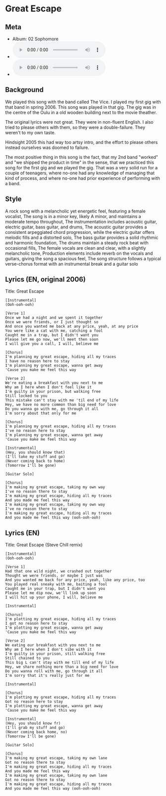 # Great Escape

## Meta
- Album: 02 Sophomore
- ![Great Escape MP3](https://archive.org/download/steve_chill_sophomore/11%20-%20Great%20Escape.mp3)
- ![Great Escape MP3](https://archive.org/download/oulupoko_lukioon/11%20-%20Great%20Escape.mp3)
## Background

We played this song with the band called The Vice. I played my first gig with that band in spring 2006. This song was played in that gig. The gig was in the centre of the Oulu in a old wooden building next to the movie theather.

The original lyrics were not great. They were in non-fluent English. I also tried to please others with them, so they were a double-failure. They weren't to my own taste.

Hindsight 2005 this had way too artsy intro, and the effort to please others instead ourselves was doomed to failure.

The most positive thing in this song is the fact, that my 2nd band "worked" and "we shipped the product in time" in the sense, that we practiced this song for the first gig and we played the gig. That was a very solid run for a couple of teenagers, where no-one had any knowledge of managing that kind of process, and where no-one had prior experience of performing with a band.


## Style
A rock song with a melancholic yet energetic feel, featuring a female vocalist, The song is in a minor key, likely A minor, and maintains a moderate tempo throughout, The instrumentation includes acoustic guitar, electric guitar, bass guitar, and drums, The acoustic guitar provides a consistent arpeggiated chord progression, while the electric guitar offers melodic fills and a distorted solo, The bass guitar provides a solid rhythmic and harmonic foundation, The drums maintain a steady rock beat with occasional fills, The female vocals are clean and clear, with a slightly melancholic tone, Production elements include reverb on the vocals and guitars, giving the song a spacious feel, The song structure follows a typical verse-chorus format with an instrumental break and a guitar solo


## Lyrics (EN, original 2006)
Title: Great Escape

```
[Instrumental]
(Ooh-ooh-ooh)

[Verse 1]
Once we had a night and we spent it together
Once we were friends, or I just thought so
And once you wanted me back at any price, yeah, at any price
You were like a cat with me, catching a fool
Caught me in a trap, but I didn't want you
Please let me go now, we'll meet then soon
I will give you a call, I will, believe me

[Chorus]
I'm planning my great escape, hiding all my traces
I have no reason here to stay
I'm planning my great escape, wanna get away
'Cause you make me feel this way

[Verse 2]
We're eating a breakfast with you next to me
Why am I here when I don't feel like it
I'm guilty in your prison, but walking free
Still locked to you
This mistake can't stay with me 'til end of my life
Hey, we have no more common than big need for love
Do you wanna go with me, go through it all
I'm sorry about that only for me

[Chorus]
I'm planning my great escape, hiding all my traces
I've no reason here to stay
I'm planning my great escape, wanna get away
'Cause you make me feel this way

[Instrumental]
(Hey, you should know that)
(I'll take my stuff and go)
(Never coming back to home)
(Tomorrow I'll be gone)

[Guitar Solo]

[Chorus]
I'm making my great escape, taking my own way
I've no reason there to stay
I'm making my great escape, hiding all my traces
And you made me feel this way
I'm making my great escape, taking my own way
I've no reason there to stay
I'm making my great escape, hiding all my traces
And you made me feel this way (ooh-ooh-ooh)
```



## Lyrics (EN)
Title: Great Escape (Steve Chill remix)

```
[Instrumental]
(Ooh-ooh-ooh)

[Verse 1]
Had that one wild night, we crashed out together
Thought we were friends, or maybe I just was
And you wanted me back for any price, yeah, like any price, too
You played real sneaky with me, baiting a fool
Caught me in your trap, but I didn't want you
Please let me dip now, we'll link up soon
I will hit up your phone, I will, believe me

[Instrumental]

[Chorus]
I'm plotting my great escape, hiding all my traces
I got no reason here to stay
I'm plotting my great escape, wanna get away
'Cause you make me feel this way

[Verse 2]
We eating our breakfast with you next to me
Why am I here when I don't vibe with it
I'm guilty in your prison, still walking free
Still chained to you
This big L can't stay with me till end of my life
Hey, we share nothing more than a big need for love
Do you wanna roll with me, go through it all
I'm sorry that it's really just for me

[Instrumental]

[Chorus]
I'm plotting my great escape, hiding all my traces
Got no reason here to stay
I'm plotting my great escape, wanna get away
'Cause you make me feel this way

[Instrumental]
(Hey, you should know fr)
(I'll grab my stuff and go)
(Never coming back home, no)
(Tomorrow I'll be gone)

[Guitar Solo]

[Chorus]
I'm making my great escape, taking my own lane
Got no reason there to stay
I'm making my great escape, hiding all my traces
And you made me feel this way
I'm making my great escape, taking my own lane
Got no reason there to stay
I'm making my great escape, hiding all my traces
And you made me feel this way (ooh-ooh-ooh)
```

